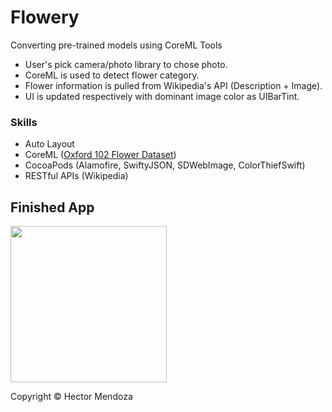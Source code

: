 # Flowery
Converting pre-trained models using CoreML Tools

- User's pick camera/photo library to chose photo.
- CoreML is used to detect flower category.
- Flower information is pulled from Wikipedia's API (Description + Image).
- UI is updated respectively with dominant image color as UIBarTint.

### Skills
* Auto Layout
* CoreML ([Oxford 102 Flower Dataset](http://www.robots.ox.ac.uk/~vgg/data/flowers/102/))
* CocoaPods (Alamofire, SwiftyJSON, SDWebImage, ColorThiefSwift)
* RESTful APIs (Wikipedia)


## Finished App
<img src="flowery.gif" width="250">

Copyright © Hector Mendoza
